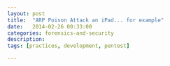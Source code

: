 ```yaml
---
layout: post
title:  "ARP Poison Attack an iPad... for example"
date:   2014-02-26 00:33:00
categories: forensics-and-security
description: 
tags: [practices, development, pentest]

---
```



